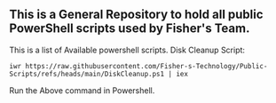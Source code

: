 ## This is a General Repository to hold all public PowerShell scripts used by Fisher's Team.

This is a list of Available powershell scripts.
Disk Cleanup Script: 

    iwr https://raw.githubusercontent.com/Fisher-s-Technology/Public-Scripts/refs/heads/main/DiskCleanup.ps1 | iex

Run the Above command in Powershell.
